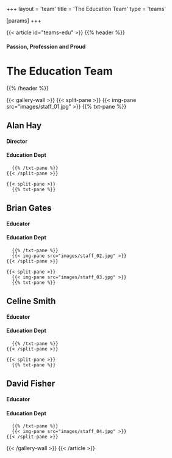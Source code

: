 +++
layout = 'team'
title = 'The Education Team'
type = 'teams'

[params]
+++

{{< article id="teams-edu" >}}
  {{% header %}}
#### Passion, Profession and Proud

# The Education Team
  {{% /header %}}

  {{< gallery-wall >}}
    {{< split-pane >}}
      {{< img-pane src="images/staff_01.jpg" >}}
      {{% txt-pane %}}
## Alan Hay

#### Director

#### Education Dept
      {{% /txt-pane %}}
    {{< /split-pane >}}

    {{< split-pane >}}
      {{% txt-pane %}}
## Brian Gates

#### Educator

#### Education Dept
      {{% /txt-pane %}}
      {{< img-pane src="images/staff_02.jpg" >}}
    {{< /split-pane >}}

    {{< split-pane >}}
      {{< img-pane src="images/staff_03.jpg" >}}
      {{% txt-pane %}}
## Celine Smith

#### Educator

#### Education Dept
      {{% /txt-pane %}}
    {{< /split-pane >}}

    {{< split-pane >}}
      {{% txt-pane %}}
## David Fisher

#### Educator

#### Education Dept
      {{% /txt-pane %}}
      {{< img-pane src="images/staff_04.jpg" >}}
    {{< /split-pane >}}
  {{< /gallery-wall >}}
{{< /article >}}
